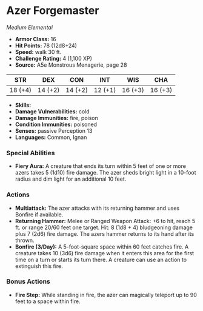 # Azer Forgemaster

*Medium* *Elemental*

- **Armor Class:** 16
- **Hit Points:** 78 (12d8+24)
- **Speed:** walk 30 ft.
- **Challenge Rating:** 4 (1,100 XP)
- **Source:** A5e Monstrous Menagerie, page 28

| STR | DEX | CON | INT | WIS | CHA |
| --- | --- | --- | --- | --- | --- |
| 18 (+4) | 14 (+2) | 14 (+2) | 12 (+1) | 16 (+3) | 16 (+3) |

- **Skills:** 
- **Damage Vulnerabilities:** cold
- **Damage Immunities:** fire, poison
- **Condition Immunities:** poisoned
- **Senses:** passive Perception 13
- **Languages:** Common, Ignan

### Special Abilities

- **Fiery Aura:** A creature that ends its turn within 5 feet of one or more azers takes 5 (1d10) fire damage. The azer sheds bright light in a 10-foot radius and dim light for an additional 10 feet.

### Actions

- **Multiattack:** The azer attacks with its returning hammer and uses Bonfire if available.
- **Returning Hammer:** Melee or Ranged Weapon Attack: +6 to hit, reach 5 ft. or range 20/60 feet  one target. Hit: 8 (1d8 + 4) bludgeoning damage plus 7 (2d6) fire damage. The azers hammer returns to its hand after its thrown.
- **Bonfire (3/Day):** A 5-foot-square space within 60 feet catches fire. A creature takes 10 (3d6) fire damage when it enters this area for the first time on a turn or starts its turn there. A creature can use an action to extinguish this fire.

### Bonus Actions

- **Fire Step:** While standing in fire, the azer can magically teleport up to 90 feet to a space within fire.


